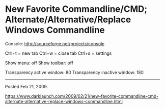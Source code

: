 # New Favorite Commandline/CMD; Alternate/Alternative/Replace Windows Commandline

Console: http://sourceforge.net/projects/console

Ctrl+t = new tab
Ctrl+w = close tab
Ctrl+s = settings

Show menu: off
Show toolbar: off

Transparency active window: 80
Transparency inactive window: 180

---

Posted Feb 21, 2009.

https://www.darklaunch.com/2009/02/21/new-favorite-commandline-cmd-alternate-alternative-replace-windows-commandline.html